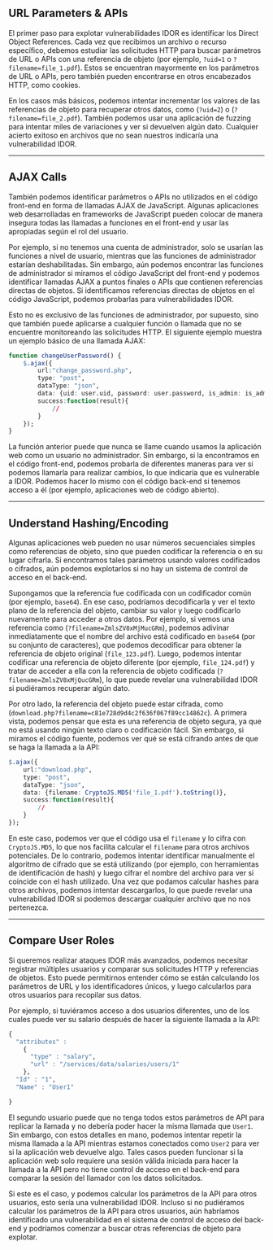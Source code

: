 ## URL Parameters & APIs

El primer paso para explotar vulnerabilidades IDOR es identificar los Direct Object References. Cada vez que recibimos un archivo o recurso específico, debemos estudiar las solicitudes HTTP para buscar parámetros de URL o APIs con una referencia de objeto (por ejemplo, `?uid=1` o `?filename=file_1.pdf`). Estos se encuentran mayormente en los parámetros de URL o APIs, pero también pueden encontrarse en otros encabezados HTTP, como cookies.

En los casos más básicos, podemos intentar incrementar los valores de las referencias de objeto para recuperar otros datos, como (`?uid=2`) o (`?filename=file_2.pdf`). También podemos usar una aplicación de fuzzing para intentar miles de variaciones y ver si devuelven algún dato. Cualquier acierto exitoso en archivos que no sean nuestros indicaría una vulnerabilidad IDOR.

---

## AJAX Calls

También podemos identificar parámetros o APIs no utilizados en el código front-end en forma de llamadas AJAX de JavaScript. Algunas aplicaciones web desarrolladas en frameworks de JavaScript pueden colocar de manera insegura todas las llamadas a funciones en el front-end y usar las apropiadas según el rol del usuario.

Por ejemplo, si no tenemos una cuenta de administrador, solo se usarían las funciones a nivel de usuario, mientras que las funciones de administrador estarían deshabilitadas. Sin embargo, aún podemos encontrar las funciones de administrador si miramos el código JavaScript del front-end y podemos identificar llamadas AJAX a puntos finales o APIs que contienen referencias directas de objetos. Si identificamos referencias directas de objetos en el código JavaScript, podemos probarlas para vulnerabilidades IDOR.

Esto no es exclusivo de las funciones de administrador, por supuesto, sino que también puede aplicarse a cualquier función o llamada que no se encuentre monitoreando las solicitudes HTTP. El siguiente ejemplo muestra un ejemplo básico de una llamada AJAX:


```r
function changeUserPassword() {
    $.ajax({
        url:"change_password.php",
        type: "post",
        dataType: "json",
        data: {uid: user.uid, password: user.password, is_admin: is_admin},
        success:function(result){
            //
        }
    });
}
```

La función anterior puede que nunca se llame cuando usamos la aplicación web como un usuario no administrador. Sin embargo, si la encontramos en el código front-end, podemos probarla de diferentes maneras para ver si podemos llamarla para realizar cambios, lo que indicaría que es vulnerable a IDOR. Podemos hacer lo mismo con el código back-end si tenemos acceso a él (por ejemplo, aplicaciones web de código abierto).

---

## Understand Hashing/Encoding

Algunas aplicaciones web pueden no usar números secuenciales simples como referencias de objeto, sino que pueden codificar la referencia o en su lugar cifrarla. Si encontramos tales parámetros usando valores codificados o cifrados, aún podemos explotarlos si no hay un sistema de control de acceso en el back-end.

Supongamos que la referencia fue codificada con un codificador común (por ejemplo, `base64`). En ese caso, podríamos decodificarla y ver el texto plano de la referencia del objeto, cambiar su valor y luego codificarlo nuevamente para acceder a otros datos. Por ejemplo, si vemos una referencia como (`?filename=ZmlsZV8xMjMucGRm`), podemos adivinar inmediatamente que el nombre del archivo está codificado en `base64` (por su conjunto de caracteres), que podemos decodificar para obtener la referencia de objeto original (`file_123.pdf`). Luego, podemos intentar codificar una referencia de objeto diferente (por ejemplo, `file_124.pdf`) y tratar de acceder a ella con la referencia de objeto codificada (`?filename=ZmlsZV8xMjQucGRm`), lo que puede revelar una vulnerabilidad IDOR si pudiéramos recuperar algún dato.

Por otro lado, la referencia del objeto puede estar cifrada, como (`download.php?filename=c81e728d9d4c2f636f067f89cc14862c`). A primera vista, podemos pensar que esta es una referencia de objeto segura, ya que no está usando ningún texto claro o codificación fácil. Sin embargo, si miramos el código fuente, podemos ver qué se está cifrando antes de que se haga la llamada a la API:


```r
$.ajax({
    url:"download.php",
    type: "post",
    dataType: "json",
    data: {filename: CryptoJS.MD5('file_1.pdf').toString()},
    success:function(result){
        //
    }
});
```

En este caso, podemos ver que el código usa el `filename` y lo cifra con `CryptoJS.MD5`, lo que nos facilita calcular el `filename` para otros archivos potenciales. De lo contrario, podemos intentar identificar manualmente el algoritmo de cifrado que se está utilizando (por ejemplo, con herramientas de identificación de hash) y luego cifrar el nombre del archivo para ver si coincide con el hash utilizado. Una vez que podamos calcular hashes para otros archivos, podemos intentar descargarlos, lo que puede revelar una vulnerabilidad IDOR si podemos descargar cualquier archivo que no nos pertenezca.

---

## Compare User Roles

Si queremos realizar ataques IDOR más avanzados, podemos necesitar registrar múltiples usuarios y comparar sus solicitudes HTTP y referencias de objetos. Esto puede permitirnos entender cómo se están calculando los parámetros de URL y los identificadores únicos, y luego calcularlos para otros usuarios para recopilar sus datos.

Por ejemplo, si tuviéramos acceso a dos usuarios diferentes, uno de los cuales puede ver su salario después de hacer la siguiente llamada a la API:


```r
{
  "attributes" : 
    {
      "type" : "salary",
      "url" : "/services/data/salaries/users/1"
    },
  "Id" : "1",
  "Name" : "User1"

}
```

El segundo usuario puede que no tenga todos estos parámetros de API para replicar la llamada y no debería poder hacer la misma llamada que `User1`. Sin embargo, con estos detalles en mano, podemos intentar repetir la misma llamada a la API mientras estamos conectados como `User2` para ver si la aplicación web devuelve algo. Tales casos pueden funcionar si la aplicación web solo requiere una sesión válida iniciada para hacer la llamada a la API pero no tiene control de acceso en el back-end para comparar la sesión del llamador con los datos solicitados.

Si este es el caso, y podemos calcular los parámetros de la API para otros usuarios, esto sería una vulnerabilidad IDOR. Incluso si no pudiéramos calcular los parámetros de la API para otros usuarios, aún habríamos identificado una vulnerabilidad en el sistema de control de acceso del back-end y podríamos comenzar a buscar otras referencias de objeto para explotar.
